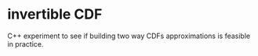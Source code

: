 # invertible CDF

C++ experiment to see if building two way CDFs approximations is feasible in practice.
